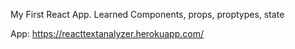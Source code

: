 My First React App.
Learned Components, props, proptypes, state

App: https://reacttextanalyzer.herokuapp.com/
